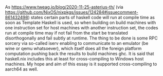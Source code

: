 As https://www.tweag.io/blog/2020-11-25-asterius-th/ (via https://github.com/NixOS/nixpkgs/issues/124284#issuecomment-861432498) states certain parts of haskell code will run at compile time as soon as Template Haskell is used, so when building on build machines with one instruction set for host machines with another instruction set, the codes run at compile time may if not fail from the start be translated disorthogonally and fail subtly at runtime. The thing to be done is some RPC sorcery via so-called iserv enabling to communicate to an emulator (be wine or qemu whatsoever), which itself does all the foreign platform computation pushing back the results to build machines ghc.
It is said that haskell.nix includes this at least for cross-compiling to Windows host machines. My hope and aim of this essay is it supported cross-compiling to aarch64 as well.